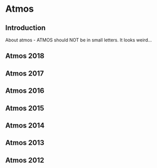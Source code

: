 <!-- TITLE: Atmos -->
<!-- SUBTITLE: Introduction to Atmos -->
# Atmos
## Introduction

About atmos - ATMOS should NOT be in small letters. It looks weird...

## Atmos 2018

## Atmos 2017

## Atmos 2016

## Atmos 2015

## Atmos 2014

## Atmos 2013

## Atmos 2012
